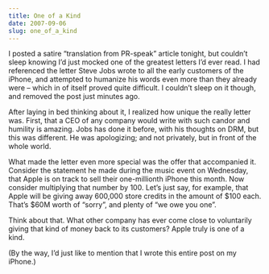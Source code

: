 ```yaml
---
title: One of a Kind
date: 2007-09-06
slug: one_of_a_kind
---
```

<p>I posted a satire &#8220;translation from PR-speak&#8221; article tonight, but couldn&#8217;t sleep knowing I&#8217;d just mocked one of the greatest letters I&#8217;d ever read. I had referenced the letter Steve Jobs wrote to all the early customers of the iPhone, and attempted to humanize his words even more than they already were &#8211; which in of itself proved quite difficult. I couldn&#8217;t sleep on it though, and removed the post just minutes ago.</p>

<p>After laying in bed thinking about it, I realized how unique the really letter was. First, that a CEO of any company would write with such candor and humility is amazing. Jobs has done it before, with his thoughts on DRM, but this was different. He was apologizing; and not privately, but in front of the whole world.</p>

<p>What made the letter even more special was the offer that accompanied it. Consider the statement he made during the music event on Wednesday, that Apple is on track to sell their one-millionth iPhone this month. Now consider multiplying that number by 100. Let&#8217;s just say, for example, that Apple will be giving away 600,000 store credits in the amount of $100 each. That&#8217;s $60M worth of &#8220;sorry&#8221;, and plenty of &#8220;we owe you one&#8221;.</p>

<p>Think about that. What other company has ever come close to voluntarily giving that kind of money back to its customers? Apple truly is one of a kind.</p>

<p>(By the way, I&#8217;d just like to mention that I wrote this entire post on my iPhone.)</p>